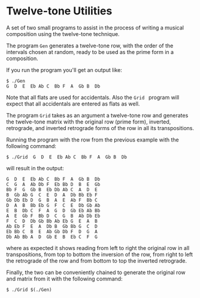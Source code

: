 # Twelve-tone Utilities

A set of two small programs to assist in the process of writing a musical composition using the twelve-tone technique.

The program `Gen` generates a twelve-tone row, with the order of the intervals chosen at random, ready to be used as the prime form in a composition.

If you run the program you'll get an output like:

    $ ./Gen
    G  D  E  Eb Ab C  Bb F  A  Gb B  Db

Note that all flats are used for accidentals. Also the `Grid ` program will expect that all accidentals are entered as flats as well.

The program `Grid` takes as an argument a twelve-tone row and generates the twelve-tone matrix with the original row (prime form), inverted, retrograde, and inverted retrograde forms of the row in all its transpositions.

Running the program with the row from the previous example with the following command:

    $ ./Grid  G  D  E  Eb Ab C  Bb F  A  Gb B  Db

will result in the output:

    G  D  E  Eb Ab C  Bb F  A  Gb B  Db
    C  G  A  Ab Db F  Eb Bb D  B  E  Gb
    Bb F  G  Gb B  Eb Db Ab C  A  D  E 
    B  Gb Ab G  C  E  D  A  Db Bb Eb F 
    Gb Db Eb D  G  B  A  E  Ab F  Bb C 
    D  A  B  Bb Eb G  F  C  E  Db Gb Ab
    E  B  Db C  F  A  G  D  Gb Eb Ab Bb
    A  E  Gb F  Bb D  C  G  B  Ab Db Eb
    F  C  D  Db Gb Bb Ab Eb G  E  A  B 
    Ab Eb F  E  A  Db B  Gb Bb G  C  D 
    Eb Bb C  B  E  Ab Gb Db F  D  G  A 
    Db Ab Bb A  D  Gb E  B  Eb C  F  G 


where as expected it shows reading from left to right the original row in all transpositions, from top to bottom the inversion of the row, from right to left the retrograde of the row and from bottom to top the inverted retrograde.

Finally, the two can be conveniently chained to generate the original row and matrix from it with the following command:

    $ ./Grid $(./Gen)
